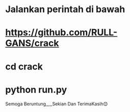 # Jalankan perintah di bawah
# https://github.com/RULL-GANS/crack
# cd crack
# python run.py


Semoga Beruntung,,,,,Sekian Dan TerimaKasih😊
